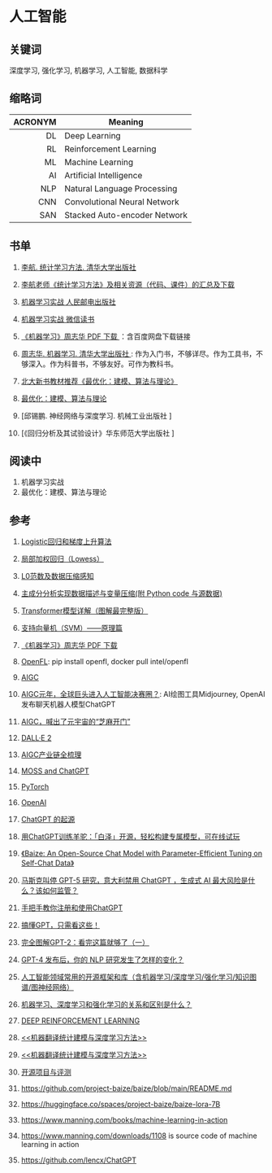 # 人工智能

## 关键词
深度学习, 强化学习, 机器学习, 人工智能, 数据科学

## 缩略词

ACRONYM | Meaning
-----:|-------------------------------
 DL  | Deep Learning
 RL  | Reinforcement Learning
 ML  | Machine Learning
 AI  | Artificial Intelligence
 NLP | Natural Language Processing
 CNN | Convolutional Neural Network
 SAN | Stacked Auto-encoder Network

## 书单
1. [李航. 统计学习方法. 清华大学出版社                          ](https://zhuanlan.zhihu.com/p/599249709)
2. [李航老师《统计学习方法》及相关资源（代码、课件）的汇总及下载](https://blog.csdn.net/master_Shen/article/details/121354650)

3. [机器学习实战 人民邮电出版社               ](https://www.mr-wu.cn/machine-learning-in-action-free-ebook)
4. [机器学习实战 微信读书                     ](https://weread.qq.com/web/reader/3a232380718ff63f3a281acke4d32d5015e4da3b7fbb1fa)

5. [《机器学习》周志华 PDF 下载                                 ](https://zhuanlan.zhihu.com/p/594408532)：含百度网盘下载链接
6. [周志华. 机器学习. 清华大学出版社                            ](https://www.zhihu.com/question/39945249): 作为入门书，不够详尽。作为工具书，不够深入。作为科普书，不够友好。可作为教科书。
7. [北大新书教材推荐《最优化：建模、算法与理论》](https://zhuanlan.zhihu.com/p/364637287)
8. [最优化：建模、算法与理论](http://faculty.bicmr.pku.edu.cn/~wenzw/optbook/opt1.pdf)
9. [邱锡鹏. 神经网络与深度学习. 机械工业出版社                  ]
10. [《回归分析及其试验设计》华东师范大学出版社                  ]

## 阅读中
1. 机器学习实战
2. 最优化：建模、算法与理论

## 参考
1. [Logistic回归和梯度上升算法](https://blog.csdn.net/whai362/article/details/51860379)

2. [局部加权回归（Lowess）](https://www.jianshu.com/p/1ab48eebd2a0)

3. [L0范数及数据压缩感知](https://zhuanlan.zhihu.com/p/496202983)

4. [主成分分析实现数据描述与变量压缩(附 Python code 与源数据)](https://zhuanlan.zhihu.com/p/193116314)

5. [Transformer模型详解（图解最完整版）](https://zhuanlan.zhihu.com/p/338817680)

6. [支持向量机（SVM）——原理篇](https://zhuanlan.zhihu.com/p/31886934)

7. [《机器学习》周志华 PDF 下载](https://zhuanlan.zhihu.com/p/594408532)

8. [OpenFL](https://github.com/intel/openfl): pip install openfl, docker pull intel/openfl

9. [AIGC](https://baike.baidu.com/item/AIGC/59988381)

10. [AIGC元年，全球巨头进入人工智能决赛圈？](https://www.jiemian.com/article/8757519.html): AI绘图工具Midjourney, OpenAI发布聊天机器人模型ChatGPT
11. [AIGC，喊出了元宇宙的“芝麻开门” ](https://www.sohu.com/a/630451347_121070048)

12. [DALL·E 2](https://openai.com/dall-e-2/#demos)
13. [AIGC产业链全梳理](https://zhuanlan.zhihu.com/p/584419740)

14. [MOSS and ChatGPT](https://www.infoq.cn/article/Ag3vW0mgvdd9BKyWx1iO)

15. [PyTorch](https://pytorch.org)

16. [OpenAI](https://openai.com)

17. [ChatGPT 的起源](https://www.sohu.com/a/662849294_121679003)
18. [用ChatGPT训练羊驼：「白泽」开源，轻松构建专属模型，可在线试玩](https://finance.sina.cn/tech/2023-04-04/detail-imypfhpc2954166.d.html)
19. [《Baize: An Open-Source Chat Model with Parameter-Efficient Tuning on Self-Chat Data》](https://arxiv.org/abs/2304.01196)

20. [马斯克叫停 GPT-5 研究，意大利禁用 ChatGPT ，生成式 AI 最大风险是什么？该如何监管？](https://www.zhihu.com/question/593135336)

21. [手把手教你注册和使用ChatGPT](https://juejin.cn/post/7199657558834692157)

22. [搞懂GPT，只需看这些！](https://zhuanlan.zhihu.com/p/403469926)
23. [完全图解GPT-2：看完这篇就够了（一）](https://zhuanlan.zhihu.com/p/343922021)
24. [GPT-4 发布后，你的 NLP 研究发生了怎样的变化？](https://zhuanlan.zhihu.com/p/618587452)

25. [人工智能领域常用的开源框架和库（含机器学习/深度学习/强化学习/知识图谱/图神经网络）](https://www.cnblogs.com/zhengzhicong/p/12875348.html)

26. [机器学习、深度学习和强化学习的关系和区别是什么？](https://www.zhihu.com/question/279973545)

27. [DEEP REINFORCEMENT LEARNING](https://arxiv.org/pdf/1810.06339.pdf)

28. [<<机器翻译统计建模与深度学习方法>>](https://github.com/NiuTrans/MTBook)
29. [<<机器翻译统计建模与深度学习方法>>](https://opensource.niutrans.com/mtbook)

30. [开源项目与评测](https://opensource.niutrans.com/mtbook/section1-7.html)

31. https://github.com/project-baize/baize/blob/main/README.md
32. https://huggingface.co/spaces/project-baize/baize-lora-7B

33. https://www.manning.com/books/machine-learning-in-action
34. https://www.manning.com/downloads/1108 is source code of machine learning in action

35. https://github.com/lencx/ChatGPT
